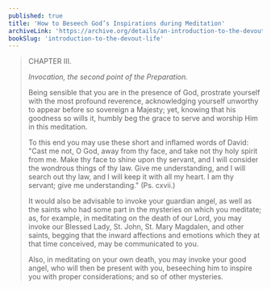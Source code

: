```yaml
---
published: true
title: 'How to Beseech God’s Inspirations during Meditation'
archiveLink: 'https://archive.org/details/an-introduction-to-the-devout-life/page/52?view=theater'
bookSlug: 'introduction-to-the-devout-life'
---
```


> CHAPTER III.
>
> *Invocation, the second point of the Preparation.*
>
> Being sensible that you are in the presence of God, prostrate yourself with the most profound reverence, acknowledging yourself unworthy to appear before so sovereign a Majesty; yet, knowing that his goodness so wills it, humbly beg the grace to serve and worship Him in this meditation.
>
> To this end you may use these short and inflamed words of David: "Cast me not, O God, away from thy face, and take not thy holy spirit from me. Make thy face to shine upon thy servant, and I will consider the wondrous things of thy law. Give me understanding, and I will search out thy law, and I will keep it with all my heart. I am thy servant; give me understanding." (Ps. cxvii.)
>
> It would also be advisable to invoke your guardian angel, as well as the saints who had some part in the mysteries on which you meditate; as, for example, in meditating on the death of our Lord, you may invoke our Blessed Lady, St. John, St. Mary Magdalen, and other saints, begging that the inward affections and emotions which they at that time conceived, may be communicated to you.
>
> Also, in meditating on your own death, you may invoke your good angel, who will then be present with you, beseeching him to inspire you with proper considerations; and so of other mysteries.
